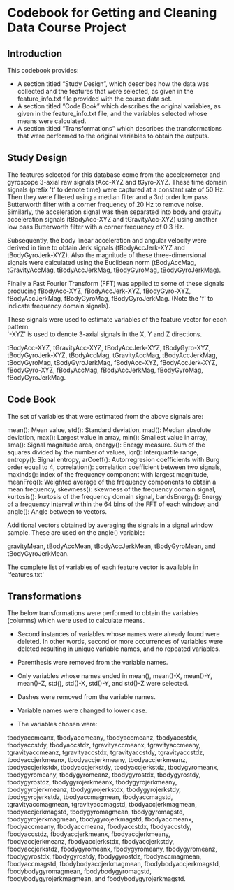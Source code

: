 Codebook for Getting and Cleaning Data Course Project
=====================================================

## Introduction
This codebook provides:
* A section titled “Study Design”, which describes how the data was collected and the features that were selected, as given in the feature_info.txt file provided with the course data set.
* A section titled “Code Book” which describes the original variables, as given in the feature_info.txt file, and the variables selected whose means were calculated.
* A section titled “Transformations” which describes the transformations that were performed to the original variables to obtain the outputs.

## Study Design
The features selected for this database come from the accelerometer and gyroscope 3-axial raw signals tAcc-XYZ and tGyro-XYZ. These time domain signals (prefix 't' to denote time) were captured at a constant rate of 50 Hz. Then they were filtered using a median filter and a 3rd order low pass Butterworth filter with a corner frequency of 20 Hz to remove noise. Similarly, the acceleration signal was then separated into body and gravity acceleration signals (tBodyAcc-XYZ and tGravityAcc-XYZ) using another low pass Butterworth filter with a corner frequency of 0.3 Hz. 

Subsequently, the body linear acceleration and angular velocity were derived in time to obtain Jerk signals (tBodyAccJerk-XYZ and tBodyGyroJerk-XYZ). Also the magnitude of these three-dimensional signals were calculated using the Euclidean norm (tBodyAccMag, tGravityAccMag, tBodyAccJerkMag, tBodyGyroMag, tBodyGyroJerkMag). 

Finally a Fast Fourier Transform (FFT) was applied to some of these signals producing fBodyAcc-XYZ, fBodyAccJerk-XYZ, fBodyGyro-XYZ, fBodyAccJerkMag, fBodyGyroMag, fBodyGyroJerkMag. (Note the 'f' to indicate frequency domain signals). 

These signals were used to estimate variables of the feature vector for each pattern:  
'-XYZ' is used to denote 3-axial signals in the X, Y and Z directions.

tBodyAcc-XYZ, 
tGravityAcc-XYZ, 
tBodyAccJerk-XYZ, 
tBodyGyro-XYZ, 
tBodyGyroJerk-XYZ, 
tBodyAccMag, 
tGravityAccMag, 
tBodyAccJerkMag, 
tBodyGyroMag, 
tBodyGyroJerkMag, 
fBodyAcc-XYZ, 
fBodyAccJerk-XYZ, 
fBodyGyro-XYZ, 
fBodyAccMag, 
fBodyAccJerkMag, 
fBodyGyroMag, 
fBodyGyroJerkMag.


## Code Book
The set of variables that were estimated from the above signals are: 

mean(): Mean value, 
std(): Standard deviation, 
mad(): Median absolute deviation, 
max(): Largest value in array, 
min(): Smallest value in array, 
sma(): Signal magnitude area, 
energy(): Energy measure. Sum of the squares divided by the number of values, 
iqr(): Interquartile range, 
entropy(): Signal entropy, 
arCoeff(): Autorregresion coefficients with Burg order equal to 4, 
correlation(): correlation coefficient between two signals, 
maxInds(): index of the frequency component with largest magnitude, 
meanFreq(): Weighted average of the frequency components to obtain a mean frequency, 
skewness(): skewness of the frequency domain signal, 
kurtosis(): kurtosis of the frequency domain signal, 
bandsEnergy(): Energy of a frequency interval within the 64 bins of the FFT of each window, 
and angle(): Angle between to vectors.

Additional vectors obtained by averaging the signals in a signal window sample. These are used on the angle() variable:

gravityMean, 
tBodyAccMean, 
tBodyAccJerkMean, 
tBodyGyroMean, and
tBodyGyroJerkMean.

The complete list of variables of each feature vector is available in 'features.txt'


## Transformations
The below transformations were performed to obtain the variables (columns) which were used to calculate means.
* Second instances of variables whose names were already found were deleted.  In other words, second or more occurrences of variables were deleted resulting in unique variable names, and no repeated variables.
* Parenthesis were removed from the variable names.
* Only variables whose names ended in mean(), mean()-X, mean()-Y, mean()-Z, std(), std()-X, std()-Y, and std()-Z were selected.
* Dashes were removed from the variable names.
* Variable names were changed to lower case.

* The variables chosen were:

tbodyaccmeanx, tbodyaccmeany, tbodyaccmeanz, tbodyaccstdx, tbodyaccstdy, tbodyaccstdz, tgravityaccmeanx, tgravityaccmeany, tgravityaccmeanz, tgravityaccstdx, tgravityaccstdy, tgravityaccstdz, tbodyaccjerkmeanx, tbodyaccjerkmeany, tbodyaccjerkmeanz, tbodyaccjerkstdx, tbodyaccjerkstdy, tbodyaccjerkstdz, tbodygyromeanx, tbodygyromeany, tbodygyromeanz, tbodygyrostdx, tbodygyrostdy, tbodygyrostdz, tbodygyrojerkmeanx, tbodygyrojerkmeany, tbodygyrojerkmeanz, tbodygyrojerkstdx, tbodygyrojerkstdy, tbodygyrojerkstdz, tbodyaccmagmean, tbodyaccmagstd, tgravityaccmagmean, tgravityaccmagstd, tbodyaccjerkmagmean, tbodyaccjerkmagstd, tbodygyromagmean, tbodygyromagstd, tbodygyrojerkmagmean, tbodygyrojerkmagstd, fbodyaccmeanx, fbodyaccmeany, fbodyaccmeanz, fbodyaccstdx, fbodyaccstdy, fbodyaccstdz, fbodyaccjerkmeanx, fbodyaccjerkmeany, fbodyaccjerkmeanz, fbodyaccjerkstdx, fbodyaccjerkstdy, fbodyaccjerkstdz, fbodygyromeanx, fbodygyromeany, fbodygyromeanz, fbodygyrostdx, fbodygyrostdy, fbodygyrostdz, fbodyaccmagmean, fbodyaccmagstd, fbodybodyaccjerkmagmean, fbodybodyaccjerkmagstd, fbodybodygyromagmean, fbodybodygyromagstd, fbodybodygyrojerkmagmean, and fbodybodygyrojerkmagstd.